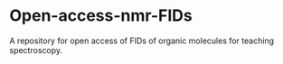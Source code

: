 # Open-access-nmr-FIDs
A repository for open access of FIDs of organic molecules for teaching spectroscopy. 
